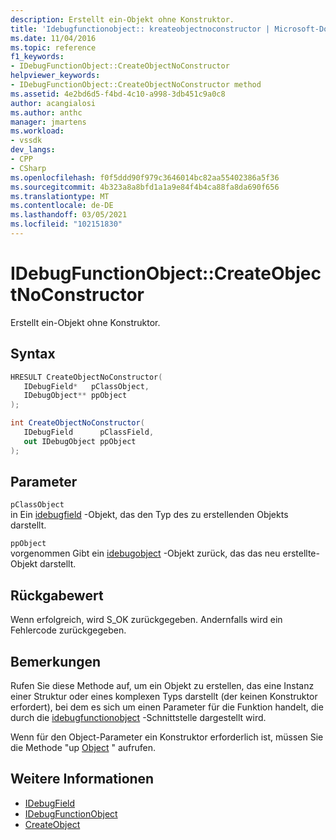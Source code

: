 ```yaml
---
description: Erstellt ein-Objekt ohne Konstruktor.
title: 'Idebugfunctionobject:: kreateobjectnoconstructor | Microsoft-Dokumentation'
ms.date: 11/04/2016
ms.topic: reference
f1_keywords:
- IDebugFunctionObject::CreateObjectNoConstructor
helpviewer_keywords:
- IDebugFunctionObject::CreateObjectNoConstructor method
ms.assetid: 4e2bd6d5-f4bd-4c10-a998-3db451c9a0c8
author: acangialosi
ms.author: anthc
manager: jmartens
ms.workload:
- vssdk
dev_langs:
- CPP
- CSharp
ms.openlocfilehash: f0f5ddd90f979c3646014bc82aa55402386a5f36
ms.sourcegitcommit: 4b323a8a8bfd1a1a9e84f4b4ca88fa8da690f656
ms.translationtype: MT
ms.contentlocale: de-DE
ms.lasthandoff: 03/05/2021
ms.locfileid: "102151830"
---
```

# <a name="idebugfunctionobjectcreateobjectnoconstructor"></a>IDebugFunctionObject::CreateObjectNoConstructor
Erstellt ein-Objekt ohne Konstruktor.

## <a name="syntax"></a>Syntax

```cpp
HRESULT CreateObjectNoConstructor( 
   IDebugField*   pClassObject,
   IDebugObject** ppObject
);
```

```csharp
int CreateObjectNoConstructor(
   IDebugField      pClassField,
   out IDebugObject ppObject
);
```

## <a name="parameters"></a>Parameter
`pClassObject`\
in Ein [idebugfield](../../../extensibility/debugger/reference/idebugfield.md) -Objekt, das den Typ des zu erstellenden Objekts darstellt.

`ppObject`\
vorgenommen Gibt ein [idebugobject](../../../extensibility/debugger/reference/idebugobject.md) -Objekt zurück, das das neu erstellte-Objekt darstellt.

## <a name="return-value"></a>Rückgabewert
 Wenn erfolgreich, wird S_OK zurückgegeben. Andernfalls wird ein Fehlercode zurückgegeben.

## <a name="remarks"></a>Bemerkungen
 Rufen Sie diese Methode auf, um ein Objekt zu erstellen, das eine Instanz einer Struktur oder eines komplexen Typs darstellt (der keinen Konstruktor erfordert), bei dem es sich um einen Parameter für die Funktion handelt, die durch die [idebugfunctionobject](../../../extensibility/debugger/reference/idebugfunctionobject.md) -Schnittstelle dargestellt wird.

 Wenn für den Object-Parameter ein Konstruktor erforderlich ist, müssen Sie die Methode "up [Object](../../../extensibility/debugger/reference/idebugfunctionobject-createobject.md) " aufrufen.

## <a name="see-also"></a>Weitere Informationen
- [IDebugField](../../../extensibility/debugger/reference/idebugfield.md)
- [IDebugFunctionObject](../../../extensibility/debugger/reference/idebugfunctionobject.md)
- [CreateObject](../../../extensibility/debugger/reference/idebugfunctionobject-createobject.md)
